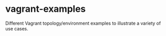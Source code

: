 # vagrant-examples
Different Vagrant topology/environment examples to illustrate a variety of use cases.
